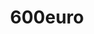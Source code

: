 ---
title: 600euro
crosslinks:
- Kopiernudeln
- de
- ausderschleife
- autotldr
- ScheisseDieRedditSagt
- xkcd
- DMT
- europe
- TotallyNotAliens
- the_schulz
- kreiswichs
---